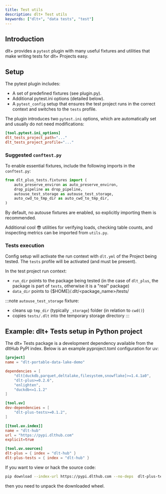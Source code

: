 ```yaml
---
title: Test utils
description: dlt+ Test utils
keywords: ["dlt+", "data tests", "test"]
---
```


## Introduction

dlt+ provides a `pytest` plugin with many useful fixtures and utilities that make writing tests for dlt+ Projects easy.

## Setup

The pytest plugin includes:
* A set of predefined fixtures (see plugin.py).
* Additional pytest.ini options (detailed below).
* A `pytest_config` setup that ensures the test project runs in the correct context and switches to the `tests` profile.

The plugin introduces two `pytest.ini` options, which are automatically set and usually do not need modifications:
```toml
[tool.pytest.ini_options]
dlt_tests_project_path="..."
dlt_tests_project_profile="..."
```

### Suggested `conftest.py`

To enable essential fixtures, include the following imports in the `conftest.py`:

```py
from dlt_plus_tests.fixtures import (
    auto_preserve_environ as auto_preserve_environ,
    drop_pipeline as drop_pipeline,
    autouse_test_storage as autouse_test_storage,
    auto_cwd_to_tmp_dir as auto_cwd_to_tmp_dir,
)
```

By default, no autouse fixtures are enabled, so explicitly importing them is recommended.

Additional cool 😎 utilities for verifying loads, checking table counts, and inspecting metrics can be imported from `utils.py`.

### Tests execution

Config setup will activate the run context with `dlt.yml` of the Project being tested. The `tests` profile will be activated (and must be present).

In the test project run context:
- `run_dir` points to the package being tested (in the case of `dlt_plus`, the package is part of `tests`, otherwise it is a "real" package)
- `data_dir` points to {$HOME}/.dlt/<package_name>/tests/

:::note
`autouse_test_storage` fixture:
* cleans up `tmp_dir` (typically `_storage`) folder (in relation to `cwd()`)
* copies `tests/.dlt` into the temporary storage directory
:::

## Example: dlt+ Tests setup in Python project

The dlt+ Tests package is a development dependency available from the dltHub PyPI index. Below is an example pyproject.toml configuration for uv:

```toml
[project]
name = "dlt-portable-data-lake-demo"

dependencies = [
    "dlt[duckdb,parquet,deltalake,filesystem,snowflake]>=1.4.1a0",
    "dlt-plus>=0.2.6",
    "enlighten",
    "duckdb<=1.1.2"
]

[tool.uv]
dev-dependencies = [
    "dlt-plus-tests>=0.1.2",
]

[[tool.uv.index]]
name = "dlt-hub"
url = "https://pypi.dlthub.com"
explicit=true

[tool.uv.sources]
dlt-plus = { index = "dlt-hub" }
dlt-plus-tests = { index = "dlt-hub" }
```

If you want to view or hack the source code:
```sh
pip download --index-url https://pypi.dlthub.com --no-deps  dlt-plus-tests
```
then you need to unpack the downloaded wheel.

